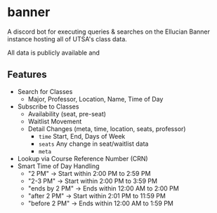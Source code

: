 # banner

A discord bot for executing queries & searches on the Ellucian Banner instance hosting all of UTSA's class data.

All data is publicly available and 

## Features

- Search for Classes
    - Major, Professor, Location, Name, Time of Day
- Subscribe to Classes
    - Availability (seat, pre-seat)
    - Waitlist Movement
    - Detail Changes (meta, time, location, seats, professor)
        - `time` Start, End, Days of Week
        - `seats` Any change in seat/waitlist data
        - `meta` 
- Lookup via Course Reference Number (CRN)
- Smart Time of Day Handling
    - "2 PM" -> Start within 2:00 PM to 2:59 PM
    - "2-3 PM" -> Start within 2:00 PM to 3:59 PM
    - "ends by 2 PM" -> Ends within 12:00 AM to 2:00 PM
    - "after 2 PM" -> Start within 2:01 PM to 11:59 PM
    - "before 2 PM" -> Ends within 12:00 AM to 1:59 PM